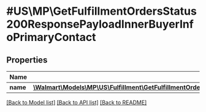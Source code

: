 # #US\MP\GetFulfillmentOrdersStatus200ResponsePayloadInnerBuyerInfoPrimaryContact

## Properties

Name | Type | Description | Notes
------------ | ------------- | ------------- | -------------
**name** | [**\Walmart\Models\MP\US\Fulfillment\GetFulfillmentOrdersStatus200ResponsePayloadInnerBuyerInfoPrimaryContactName**](GetFulfillmentOrdersStatus200ResponsePayloadInnerBuyerInfoPrimaryContactName.md) |  | [optional]


[[Back to Model list]](../) [[Back to API list]](../../Api/US/MP) [[Back to README]](../../README.md)
